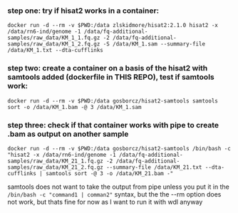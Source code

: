 ### step one: try if hisat2 works in a container:
```
docker run -d --rm -v $PWD:/data zlskidmore/hisat2:2.1.0 hisat2 -x /data/rn6-ind/genome -1 /data/fq-additional-samples/raw_data/KM_1_1.fq.gz -2 /data/fq-additional-samples/raw_data/KM_1_2.fq.gz -S /data/KM_1.sam --summary-file /data/KM_1.txt --dta-cufflinks
```

### step two: create a container on a basis of the hisat2 with samtools added (dockerfile in THIS REPO), test if samtools work:
```
docker run -d --rm -v $PWD:/data gosborcz/hisat2-samtools samtools sort -o /data/KM_1.bam -@ 3 /data/KM_1.sam
```

### step three: check if that container works with pipe to create .bam as output on another sample
```
docker run -d --rm -v $PWD:/data gosborcz/hisat2-samtools /bin/bash -c "hisat2 -x /data/rn6-ind/genome -1 /data/fq-additional-samples/raw_data/KM_21_1.fq.gz -2 /data/fq-additional-samples/raw_data/KM_21_2.fq.gz --summary-file /data/KM_21.txt --dta-cufflinks | samtools sort -@ 3 -o /data/KM_21.bam -"
```
samtools does not want to take the output from pipe unless you put it in the `/bin/bash -c "command1 | comman2"` syntax, but the the --rm option does not work, but thats fine for now as I want to run it with wdl anyway

